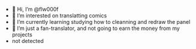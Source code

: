 - 👋 Hi, I’m @flw000f
- 👀 I’m interested on translatting comics
- 🌱 I’m currently learning studying how to cleanning and redraw the panel
- 💞️ I’m just a fan-translator, and not going to earn the money from my projects
- not detected

<!---
flw000f/flw000f is a ✨ special ✨ repository because its `README.md` (this file) appears on your GitHub profile.
You can click the Preview link to take a look at your changes.
--->
